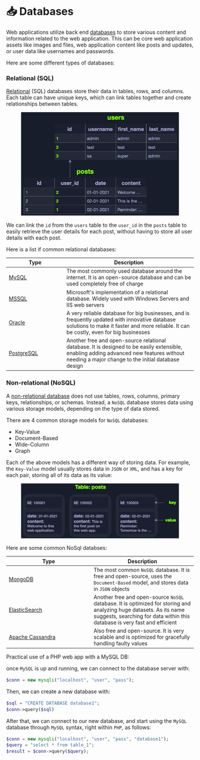 # 📥 Databases

Web applications utilize back end [databases](https://en.wikipedia.org/wiki/Database) to store various content and information related to the web application. This can be core web application assets like images and files, web application content like posts and updates, or user data like usernames and passwords.

Here are some different types of databases:

### Relational (SQL)

[Relational](https://en.wikipedia.org/wiki/Relational\_database) (SQL) databases store their data in tables, rows, and columns. Each table can have unique keys, which can link tables together and create relationships between tables.

<figure><img src="../../../../.gitbook/assets/image (6) (1) (1) (1) (2) (1).png" alt=""><figcaption></figcaption></figure>

We can link the `id` from the `users` table to the `user_id` in the `posts` table to easily retrieve the user details for each post, without having to store all user details with each post.

Here is a list if common relational databases:

<table><thead><tr><th width="141">Type</th><th>Description</th></tr></thead><tbody><tr><td><a href="https://en.wikipedia.org/wiki/MySQL">MySQL</a></td><td>The most commonly used database around the internet. It is an open-source database and can be used completely free of charge</td></tr><tr><td><a href="https://en.wikipedia.org/wiki/Microsoft_SQL_Server">MSSQL</a></td><td>Microsoft's implementation of a relational database. Widely used with Windows Servers and IIS web servers</td></tr><tr><td><a href="https://en.wikipedia.org/wiki/Oracle_Database">Oracle</a></td><td>A very reliable database for big businesses, and is frequently updated with innovative database solutions to make it faster and more reliable. It can be costly, even for big businesses</td></tr><tr><td><a href="https://en.wikipedia.org/wiki/PostgreSQL">PostgreSQL</a></td><td>Another free and open-source relational database. It is designed to be easily extensible, enabling adding advanced new features without needing a major change to the initial database design</td></tr></tbody></table>

### Non-relational (NoSQL)

A [non-relational database](https://en.wikipedia.org/wiki/NoSQL) does not use tables, rows, columns, primary keys, relationships, or schemas. Instead, a `NoSQL` database stores data using various storage models, depending on the type of data stored.

There are 4 common storage models for `NoSQL` databases:

* Key-Value
* Document-Based
* Wide-Column
* Graph

Each of the above models has a different way of storing data. For example, the `Key-Value` model usually stores data in `JSON` or `XML`, and has a key for each pair, storing all of its data as its value:

<figure><img src="../../../../.gitbook/assets/image (7) (1) (1) (1) (2).png" alt=""><figcaption></figcaption></figure>

Here are some common NoSql databses:

<table><thead><tr><th width="214">Type</th><th>Description</th></tr></thead><tbody><tr><td><a href="https://en.wikipedia.org/wiki/MongoDB">MongoDB</a></td><td>The most common <code>NoSQL</code> database. It is free and open-source, uses the <code>Document-Based</code> model, and stores data in <code>JSON</code> objects</td></tr><tr><td><a href="https://en.wikipedia.org/wiki/Elasticsearch">ElasticSearch</a></td><td>Another free and open-source <code>NoSQL</code> database. It is optimized for storing and analyzing huge datasets. As its name suggests, searching for data within this database is very fast and efficient</td></tr><tr><td><a href="https://en.wikipedia.org/wiki/Apache_Cassandra">Apache Cassandra</a></td><td>Also free and open-source. It is very scalable and is optimized for gracefully handling faulty values</td></tr></tbody></table>

Practical use of a PHP web app with a MySQL DB:

once `MySQL` is up and running, we can connect to the database server with:

```php
$conn = new mysqli("localhost", "user", "pass");
```

Then, we can create a new database with:

```php
$sql = "CREATE DATABASE database1";
$conn->query($sql)
```

After that, we can connect to our new database, and start using the `MySQL` database through `MySQL` syntax, right within `PHP`, as follows:

```php
$conn = new mysqli("localhost", "user", "pass", "database1");
$query = "select * from table_1";
$result = $conn->query($query);
```
